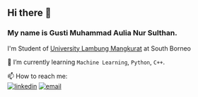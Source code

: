 ## Hi there 👋

### My name is **Gusti Muhammad Aulia Nur Sulthan**.

I'm Student of [University Lambung Mangkurat](https://ulm.ac.id/id/) at South Borneo

🌱 I’m currently learning `Machine Learning`, `Python`, `C++`.

📫 How to reach me: </br>
[<img alt="linkedin" src="https://img.shields.io/badge/linkedin-%230077B5.svg?&style=for-the-badge&logo=linkedin&logoColor=white"/>](https://www.linkedin.com/in/tann20)
[<img alt="email" src="https://img.shields.io/badge/Email-D14836?style=for-the-badge&logo=gmail&logoColor=white" />](mailto:kaitora200@gmail.com)

<!--
**tnnz20/tnnz20** is a ✨ _special_ ✨ repository because its `README.md` (this file) appears on your GitHub profile.

Here are some ideas to get you started:

- 🔭 I’m currently working on ...
- 🌱 I’m currently learning ...
- 👯 I’m looking to collaborate on ...
- 🤔 I’m looking for help with ...
- 💬 Ask me about ...
- 📫 How to reach me: ...
- 😄 Pronouns: ...
- ⚡ Fun fact: ...
-->
